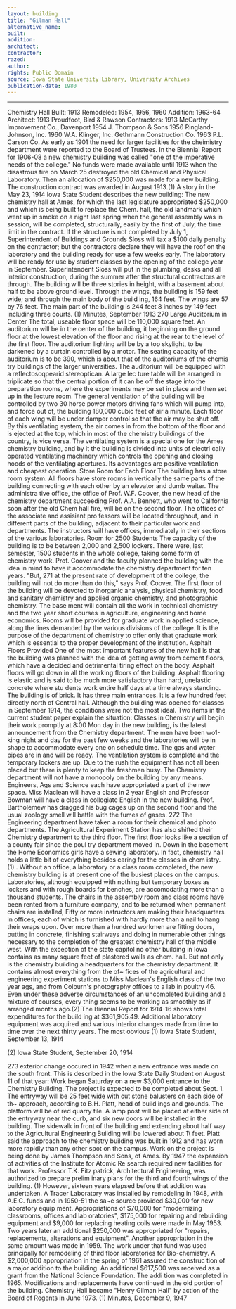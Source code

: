 ```yaml
---
layout: building
title: "Gilman Hall"
alternative_name: 
built: 
addition:
architect: 
contractor: 
razed: 
author:
rights: Public Domain
source: Iowa State University Library, University Archives
publication-date: 1980 
---
```

---

Chemistry Hall 
Built: 1913 Remodeled: 1954, 1956, 1960 
Addition: 1963-64 
Architect: 1913 Proudfoot, Bird & Rawson 
Contractors: 1913 McCarthy Improvement Co., Davenport 
1954 J. Thompson & Sons 1956 Ringland-Johnson, Inc. 1960 W.A. Klinger, Inc. 
Gethmann Construction Co. 1963 P.L. Carson Co. 
As early as 1901 the need for larger facilities for the cheimistry 
department were reported to the Board of Trustees. In the Biennial 
Report for 1906-08 a new chemistry building was called "one of the imperative needs of the college." No funds were made available until 1913 when the disastrous fire on March 25 destroyed the old Chemical 
and Physical Laboratory. Then an allocation of $250,000 was made for a new building. The construction contract was awarded in August 1913.(1) 
A story in the May 23, 1914 Iowa State Student describes the new building: 
The new chemistry hall at Ames, for which the last legislature appropriated $250,000 and which is being built to replace the Chem. hall, the old landmark which went up in smoke on a night last spring when the general assembly was in session, will be completed, structurally, easily by the first of July, the time limit in the contract. If the structure is not completed by July 1, Superintendent of Buildings and Grounds Sloss will tax a $100 daily penalty on the contractor; but the contractors declare they will have the roof on the laboratory and the building ready for use a few weeks early. 
The laboratory will be ready for use by student classes by the opening of the college year in September. Superintendent Sloss will put in the plumbing, desks and all interior construction, during the summer after the structural contractors are through. 
The building will be three stories in height, with a basement about half to be above ground level. Through the wings, the building is 159 feet wide; and through the main body of the build ing, 164 feet. The wings are 57 by 76 feet. The main part of the building is 244 feet 8 inches by 149 feet including three courts. 
(1) Minutes, September 1913 
270 
Large Auditorium in Center 
The total, useable floor space will be 110,000 square feet. An auditorium will be in the center of the building, it beginning on the ground floor at the lowest elevation of the floor and rising at the rear to the level of the first floor. The auditorium lighting will be by a top skylight, to be darkened by a curtain controlled by a motor. The seating capacity of the auditorium is 
to be 390, which is about that of the auditoriums of the chemis try buildings of the larger universities. The auditorium will be equipped with a reflectoscqpearid stereoptican. A large lec ture table will be arranged in triplicate so that the central portion of it can be off the stage into the preparation rooms, where the experiments may be set in place and then set up in the lecture room. 
The general ventilation of the building will be controlled by two 30 horse power motors driving fans which will pump into, and force out of, the building 180,000 cubic feet of air a minute. Each 
floor of each wing will be under damper control so that the air may be shut off. By this ventilating system, the air comes in 
from the bottom of the floor and is ejected at the top, which in most of the chemistry buildings of the country, is vice versa. The ventilating system is a special one for the Ames chemistry building, and by it the building is divided into units of electri 
cally operated ventilating machinery which controls the opening 
and closing hoods of the ventilatjng apertures. Its advantages 
are positive ventilation and cheapest operation. 
Store Room for Each Floor 
The building has a store room system. All floors have store 
rooms in vertically the same parts of the building connecting with each other by an elevator and dumb waiter. The administra 
tive office, the office of Prof. W.F. Coover, the new head of 
the chemistry department succeeding Prof. A.A. Bennett, who went 
to California soon after the old Chem hall fire, will be on the 
second floor. The offices of the associate and assisiant pro 
fessors will be located throughout, and in different parts of 
the building, adjacent to their particular work and departments. 
The instructors will have offices, immediately in their sections 
of the various laboratories. 
Room for 2500 Students 
The capacity of the building is to be between 2,000 and 2,500 
lockers. There were, last semester, 1500 students in the whole 
college, taking some form of chemistry work. Prof. Coover and 
the faculty planned the building with the idea in mind to have 
it accommodate the chemistry department for ten years. "But, 
271 
at the present rate of development of the college, the building 
will not do more than do this," says Prof. Coover. 
The first floor of the building will be devoted to inorganic analysis, physical chemistry, food and sanitary chemistry and applied organic chemistry, and photographic chemistry. The base ment will contain all the work in technical chemistry and the two year short courses in agriculture, engineering and home economics. 
Rooms will be provided for graduate work in applied science, along the lines demanded by the various divisions of the college. It is the purpose of the department of chemistry to offer only that graduate work which is essential to the proper development of the institution. 
Asphalt Floors Provided 
One of the most important features of the new hall is that the building was planned with the idea of getting away from cement floors, which have a decided and detrimental tiring effect on the body. Asphalt floors will go down in all the working floors of the building. Asphalt flooring is elastic and is said to be much more satisfactory than hard, unelastic concrete where stu dents work entire half days at a time always standing. 
The building is of brick. It has three main entrances. lt is 
a few hundred feet directly north of Central hall. 
Although the building was opened for classes in September 1914, the conditions were not the most ideal. Two items in the current student paper explain the situation: 
Classes in Chemistry will begin their work promptly at 8:00 Mon day in the new building, is the latest announcement from the Chemistry department. The men have been wo1-king night and day for the past few weeks and the laboratories will be in shape to accommodate every one on schedule time. The gas and water pipes are in and will be ready. The ventilation system is complete and the temporary lockers are up. Due to the rush the equipment has not all been placed but there is plenty to keep the freshmen busy. 
The Chemistry department will not have a monopoly on the building by any means. Engineers, Ags and Science each have appropriated a part of the new space. Miss Maclean will have a class in 2 year English and Professor Bowman will have a class in collegiate English in the new building. Prof. Bartholemew has dragged his bug cages up on the second floor and the usual zoology smell will battle with the fumes of gases. 
272 
The Engineering department have taken a room for their chemical and photo departments. The Agricultural Experiment Station has also shifted their Chemistry department to the third floor. The first floor looks like a section of a county fair since the poul try department moved in. Down in the basement the Home Economics girls have a sewing laboratory. In fact, chemistry hall holds a little bit of everything besides caring for the classes in chem istry. (1) . 
Without an office, a laboratory or a class room completed, the new chemistry building is at present one of the busiest places on the campus. Laboratories, although equipped with nothing but temporary boxes as lockers and with rough boards for benches, are accomodatihg more than a thousand students. 
The chairs in the assembly room and class rooms have been rented from a furniture company, and to be returned when permanent chairs are installed, 
Fifty or more instructors are making their headquarters in offices, each of which is furnished with hardly more than a nail to hang their wraps upon. Over more than a hundred workmen are fitting doors, putting in concrete, finishing stairways and doing in numerable other things necessary to the completion of the greatest chemistry hall of the middle west. With the exception of the state capitol no other building in Iowa contains as many square feet of plastered walls as chem. hall. 
But not only is the chemistry building a headquarters for the chemistry department. It contains almost everything from the of~ fices of the agricultural and engineering experiment stations to Miss Maclean's English class of the two year ags, and from Colburn's photography offices to a lab in poultry 46. 
Even under these adverse circumstances of an uncompleted building and a mixture of courses, every thing seems to be working as smoothly as if arranged months ago.(2) 
The Biennial Report for 1914-16 shows total expenditures for the build ing at $361,905.49. 
Additional laboratory equipment was acquired and various interior changes made from time to time over the next thirty years. The most obvious 
(1) 
Iowa State Student, September 13, 1914 

(2) 
Iowa State Student, September 20, 1914 


273 
exterior change occured in 1942 when a new entrance was made on the south front. This is described in the Iowa State Daily Student on August 11 of that year: 
Work began Saturday on a new $3,000 entrance to the Chemistry Building. The project is expected to be completed about Sept. 1. 
The entryway will be 25 feet wide with cut stone balusters on each side of th~ approach, according to B.H. Platt, head of build ings and grounds. The platform will be of red quarry tile. 
A lamp post will be placed at either side of the entryway near the curb, and six new doors will be installed in the building. The sidewalk in front of the building and extending about half way to the Agricultural Engineering Building will be lowered about 1\ feet. 
Platt said the approach to the chemistry building was built in 1912 and has worn more rapidly than any other spot on the campus. 
Work on the project is being done by James Thompson and Sons, of Ames. 
By 1947 the expansion of activities of the Institute for Atomic Re search required new facilities for that work. Professor T.K. Fitz patrick, Architectural Engineering, was authorized to prepare prelim inary plans for the third and fourth wings of the building. (1) However, sixteen years elapsed before that addition was undertaken. A Tracer Laboratory was installed by remodeling in 1948, with A.E.C. funds and in 1950-51 the sa~e source provided $30,000 for new laboratory equip ment. 
Appropriations of $70,000 for "modernizing classrooms, offices and lab oratories", $175,000 for repairing and rebuilding equipment and $9,000 for replacing heating coils were made in May 1953. Two years later an additional $250,000 was appropriated for "repairs, replacements, alterations and equipment". Another appropriation in the same amount was made in 1959. The work under that fund was used principally for remodeling of third floor laboratories for Bio-chemistry. 
A $2,000,000 appropriation in the spring of 1961 assured the construc tion of a major addition to the building. An additional $617,500 was received as a grant from the National Science Foundation. The addi tion was completed in 1965. 
Modifications and replacements have continued in the old portion of the building. Chemistry Hall became "Henry Gilman Hall" by action of the Board of Regents in June 1973. 
(1) Minutes, December 9, 1947